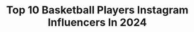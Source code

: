 ---
title: Top 10 Basketball Players Instagram Influencers In 2024
description: >-
  Find top basketball players Instagram influencers in 2024. Most popular hashtags: #basketball #fiba3x3 #nba.
platform: Instagram
hits: 498
text_top: Discover the top-rated Instagram influencers on inBeat.
text_bottom: Our search engine holds 498 Instagram influencers like this for you to connect with.
profiles:
  - username: "specialk23_"
    fullname: >-
      Kamile Nacickaite ♛
    bio: >-
      •Pro basketball player🏀🇮🇹🇷🇺🇪🇸🇵🇱🇹🇷🇫🇷 •Lithuania’s National Team🇱🇹#6 •@princessmaya_1 mommy 🐶🎀🐾
    location: "Spain"
    followers: 14558
    engagement: 636
    commentsToLikes: 0.018558
    id: ck5qbog5smll70i11ocln2q56
    verified: false
    hashtags: "#fiba, #womenbasketball, #fiert, #3x3wskatowice"
  - username: "andakaraprastawa"
    fullname: >-
      Andakara Prastawa
    bio: >-
      🏀 Indonesian Basketball Player 🥇Gold medalist Sea Games 2021 Brand Ambassador @crystallinewaterid Business inquiries : 📩 ap.dhyaksa@gmail.com
    location: "Indonesia"
    followers: 110473
    engagement: 679
    commentsToLikes: 0.006331
    id: ck6u369rovywm0j714w6omgxb
    verified: true
    hashtags: "#crystalinwater, #2xseal2xlebihaman, #perisaihidupku, #ligakita"
  - username: "dinoradja_official"
    fullname: >-
      Dino Rađa
    bio: >-
      Basketball player. Hall of Fame 2018
    location: "Germany"
    followers: 22064
    engagement: 1011
    commentsToLikes: 0.022407
    id: ck5c0irnmt7v10i11ia9tlxg9
    verified: false
    hashtags: "#boston, #greece, #nba, #celtics"
  - username: "deboracosta18"
    fullname: >-
      Débora Costa
    bio: >-
      🇧🇷| Basketball Player @sesiararaquarabasquete
    location: "Brazil"
    followers: 12106
    engagement: 727
    commentsToLikes: 0.029409
    id: ckap608awdwmz0i78fd071k0j
    verified: true
    hashtags: "#sampaiobasquete, #levanteaboladelas, #basketball, #ilovethisgame"
  - username: "waelarakji"
    fullname: >-
      Wael Arakji
    bio: >-
      🏀 Basketball Player 🏃 @redbull @youbetterfly @nike Athlete 💼 Co-owner @oakberryes (calle Valencia) @therevivehub 🛎 Management: zena@theconsultium.me
    location: "Lebanon"
    followers: 166282
    engagement: 537
    commentsToLikes: 0.016496
    id: ck0tv4oxb9x680i19tn73j7bz
    verified: true
    hashtags: "#basketball, #lebanon, #fiba, #waelarakji"
  - username: "wojtek.pietras"
    fullname: >-
      Basketball
    bio: >-
      🏀Basketball Player 🙏Mentor 🤝 pietraswojciech96@gmail.com
    location: "Poland"
    followers: 11000
    engagement: 560
    commentsToLikes: 0.022387
    id: ck6u6kjnsg4mq0j71lvelb5ou
    verified: false
    hashtags: "#nikebasketball, #basketballshooting, #handlelife, #basketballer"
  - username: "beworthy"
    fullname: >-
      Worthy de Jong
    bio: >-
      ⭐️ Maze & Mylo 🏀 Pro Basketball Player 🏆 @teamamsterdam3x3_hipro 🇳🇱 @teamnlinsta 📸 📹 Content Creator
    location: "Netherlands"
    followers: 11708
    engagement: 919
    commentsToLikes: 0.027819
    id: ck14ip1avgicc0i195c60rgme
    verified: false
    hashtags: "#3x3wthongkong, #magicofchildhood, #fujixt4, #thiswildlingsoul"
  - username: "dsabonis11"
    fullname: >-
      Domantas Sabonis
    bio: >-
      @shushsabonis 🌟 Tigerman and baby Elle’s Dada Professional Basketball Player for the Sacramento Kings
    location: "United States"
    followers: 304653
    engagement: 1044
    commentsToLikes: 0.009346
    id: ck5q33bs5j0np0i11vcfgjcff
    verified: true
    hashtags: "#nbaplayoffs, #beamteam, #lightthebeam, #mesu"
  - username: "aleksaavramovic"
    fullname: >-
      Aleksa Avramovic
    bio: >-
      Basketball player of @partizanbc
    location: "Spain"
    followers: 135188
    engagement: 2118
    commentsToLikes: 0.001706
    id: ck5howdg5qcqg0i11gde23izx
    verified: false
    hashtags: "#aleksaavramovic, #mozzart, #fondacijamozzart, #naspogledsrcem"
  - username: "christheoretduarte05"
    fullname: >-
      Christopher Duarte
    bio: >-
      Pro Basketball Player Indiana Pacers #3 💛🅿️ Dominican BaByyyyyy 🇩🇴 Former Oregon basketball Player 💚🦆 S🤍 C💙 S💞
    location: "India"
    followers: 363834
    engagement: 772
    commentsToLikes: 0.014036
    id: ck5zvor7v4msv0i14p9omngt1
    verified: false
    hashtags: "#onelove, #linkinbio"
---